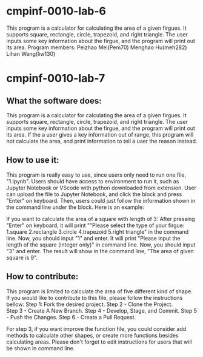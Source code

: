 # cmpinf-0010-lab-6
This program is a calculator for calculating the area of a given firgues. It supports square, rectangle, circle, trapezoid, and right triangle. The user inputs some key information about the firgue, and the program will print out its area.
Program members: Peizhao Mei(Pem70) Menghao Hu(meh282) Lihan Wang(liw130)

# cmpinf-0010-lab-7
## What the software does:
This program is a calculator for calculating the area of a given firgues. It supports square, rectangle, circle, trapezoid, and right triangle. The user inputs some key information about the firgue, and the program will print out its area. If the a user gives a key information out of range, this program will not calculate the area, and print information to tell a user the reason instead.

## How to use it:
This program is really easy to use, since users only need to run one file, "1.ipynb". Users should have access to environment to run it, such as Jupyter Notebook or VScode with python downloaded from extension. User can upload the file to Jupyter Notebook, and click the block and press "Enter" on keyboard. Then, users could just follow the information shown in the command line under the block. Here is an example:

If you want to calculate the area of a square with length of 3:
After pressing "Enter" on keyboard, it will print ""Please select the type of your firgue: 1.square 2.rectangle 3.circle 4.trapezoid 5.right triangle" in the command line. Now, you should input "1" and enter. It will print "Please input the length of the square (integer only)" in command line. Now, you should input "3" and enter. The result will show in the command line, "The area of given square is 9".

## How to contribute:
This program is limited to calculate the area of five different kind of shape. If you would like to contribute to this file, please follow the instructions bellow:
Step 1: Fork the desired project.
Step 2 - Clone the Project. <br />
Step 3 - Create A New Branch. 
Step 4 - Develop, Stage, and Commit. 
Step 5 - Push the Changes. 
Step 6 - Create a Pull Request.

For step 3, if you want improve the function file, you could consider add methods to calculate other shapes, or create more functions besides calculating areas. Please don't forget to edit instructions for users that will be shown in command line.


